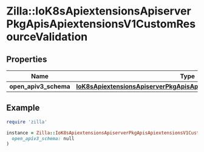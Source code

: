 # Zilla::IoK8sApiextensionsApiserverPkgApisApiextensionsV1CustomResourceValidation

## Properties

| Name | Type | Description | Notes |
| ---- | ---- | ----------- | ----- |
| **open_apiv3_schema** | [**IoK8sApiextensionsApiserverPkgApisApiextensionsV1JSONSchemaProps**](IoK8sApiextensionsApiserverPkgApisApiextensionsV1JSONSchemaProps.md) |  | [optional] |

## Example

```ruby
require 'zilla'

instance = Zilla::IoK8sApiextensionsApiserverPkgApisApiextensionsV1CustomResourceValidation.new(
  open_apiv3_schema: null
)
```

